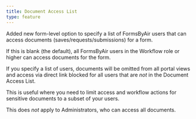 ```yaml
---
title: Document Access List
type: feature
---
```


Added new form-level option to specify a list of FormsByAir users that can access documents (saves/requests/submissions) for a form.

If this is blank (the default), all FormsByAir users in the Workflow role or higher can access documents for the form.

If you specify a list of users, documents will be omitted from all portal views and access via direct link blocked for all users that are *not* in the Document Access List.

This is useful where you need to limit access and workflow actions for sensitive documents to a subset of your users.

This does *not* apply to Administrators, who can access all documents.